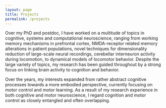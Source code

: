```yaml
---
layout: page
title: Projects
permalink: /projects
---
```


Over my PhD and postdoc, I have worked on a multitude of topics in cognitive, systems and computational neuroscience, ranging from working memory mechanisms in prefrontal cortex, NMDA-receptor related memory alterations in patient populations, novel techniques for dimensionality reduction of large-scale neural recordings, cerebellar interneuron activity during locomotion, to dynamical models of locomotor behavior. Despite the large variety of topics, my research has been guided throughout by a strong focus on linking brain activity to cognition and behavior. 

Over the years, my interests expanded from rather abstract cognitive processes towards a more embodied perspective, currently focusing on motor control and motor learning. As a result of my research experience in both cognitive and motor neuroscience, I regard cognition and motor control as closely entangled and often overlapping.
